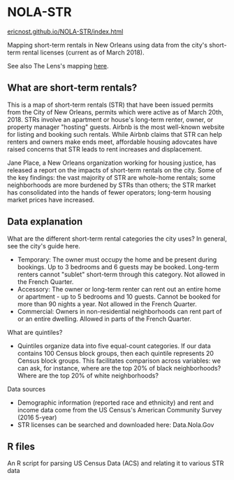 # NOLA-STR
[ericnost.github.io/NOLA-STR/index.html](https://ericnost.github.io/NOLA-STR/index.html)

Mapping short-term rentals in New Orleans using data from the city's short-term rental licenses (current as of March 2018).

See also The Lens's mapping [here](https://thelensnola.org/new-orleans-airbnb-tracker/).

## What are short-term rentals?
This is a map of short-term rentals (STR) that have been issued permits from the City of New Orleans, permits which were active as of March 20th, 2018. STRs involve an apartment or house's long-term renter, owner, or property manager "hosting" guests. Airbnb is the most well-known website for listing and booking such rentals. While Airbnb claims that STR can help renters and owners make ends meet, affordable housing adovcates have raised concerns that STR leads to rent increases and displacement.

Jane Place, a New Orleans organization working for housing justice, has released a report on the impacts of short-term rentals on the city. Some of the key findings: the vast majority of STR are whole-home rentals; some neighborhoods are more burdened by STRs than others; the STR market has consolidated into the hands of fewer operators; long-term housing market prices have increased.

## Data explanation
What are the different short-term rental categories the city uses? In general, see the city's guide here.
- Temporary: The owner must occupy the home and be present during bookings. Up to 3 bedrooms and 6 guests may be booked. Long-term renters cannot "sublet" short-term through this category. Not allowed in the French Quarter.
- Accessory: The owner or long-term renter can rent out an entire home or apartment - up to 5 bedrooms and 10 guests. Cannot be booked for more than 90 nights a year. Not allowed in the French Quarter.
- Commercial: Owners in non-residential neighborhoods can rent part of or an entire dwelling. Allowed in parts of the French Quarter.

What are quintiles?
- Quintiles organize data into five equal-count categories. If our data contains 100 Census block groups, then each quintile represents 20 Census block groups. This facilitates comparison across variables: we can ask, for instance, where are the top 20% of black neighborhoods? Where are the top 20% of white neighborhoods?

Data sources
- Demographic information (reported race and ethnicity) and rent and income data come from the US Census's American Community Survey (2016 5-year)
- STR licenses can be searched and downloaded here: Data.Nola.Gov

## R files
An R script for parsing US Census Data (ACS) and relating it to various STR data